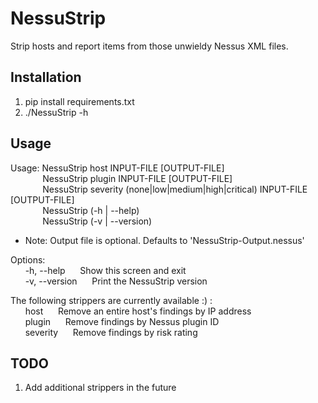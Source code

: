 # NessuStrip

Strip hosts and report items from those unwieldy Nessus XML files.

## Installation

1. pip install requirements.txt
2. ./NessuStrip -h

## Usage

Usage: NessuStrip host <ip> INPUT-FILE [OUTPUT-FILE]  
&nbsp;&nbsp;&nbsp;&nbsp;&nbsp;&nbsp;&nbsp;&nbsp;&nbsp;&nbsp;&nbsp;&nbsp;&nbsp;NessuStrip plugin <id> INPUT-FILE [OUTPUT-FILE]  
&nbsp;&nbsp;&nbsp;&nbsp;&nbsp;&nbsp;&nbsp;&nbsp;&nbsp;&nbsp;&nbsp;&nbsp;&nbsp;NessuStrip severity (none|low|medium|high|critical) INPUT-FILE [OUTPUT-FILE]  
&nbsp;&nbsp;&nbsp;&nbsp;&nbsp;&nbsp;&nbsp;&nbsp;&nbsp;&nbsp;&nbsp;&nbsp;&nbsp;NessuStrip (-h | --help)  
&nbsp;&nbsp;&nbsp;&nbsp;&nbsp;&nbsp;&nbsp;&nbsp;&nbsp;&nbsp;&nbsp;&nbsp;&nbsp;NessuStrip (-v | --version)  
  
* Note: Output file is optional. Defaults to 'NessuStrip-Output.nessus'  
  
Options:  
&nbsp;&nbsp;&nbsp;&nbsp;&nbsp;&nbsp;-h, --help&nbsp;&nbsp;&nbsp;&nbsp;&nbsp;&nbsp;Show this screen and exit  
&nbsp;&nbsp;&nbsp;&nbsp;&nbsp;&nbsp;-v, --version&nbsp;&nbsp;&nbsp;&nbsp;&nbsp;&nbsp;Print the NessuStrip version  

The following strippers are currently available :) :  
&nbsp;&nbsp;&nbsp;&nbsp;&nbsp;&nbsp;host&nbsp;&nbsp;&nbsp;&nbsp;&nbsp;&nbsp;Remove an entire host's findings by IP address  
&nbsp;&nbsp;&nbsp;&nbsp;&nbsp;&nbsp;plugin&nbsp;&nbsp;&nbsp;&nbsp;&nbsp;&nbsp;Remove findings by Nessus plugin ID  
&nbsp;&nbsp;&nbsp;&nbsp;&nbsp;&nbsp;severity&nbsp;&nbsp;&nbsp;&nbsp;&nbsp;&nbsp;Remove findings by risk rating  
  
## TODO
  
1. Add additional strippers in the future
